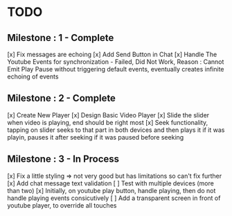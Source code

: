 # TODO

## Milestone : 1 - Complete

[x] Fix messages are echoing
[x] Add Send Button in Chat
[x] Handle The Youtube Events for synchronization - Failed, Did Not Work, Reason : Cannot Emit Play Pause without triggering default events, eventually creates infinite echoing of events

## Milestone : 2 - Complete

[x] Create New Player
[x] Design Basic Video Player
[x] Slide the slider when video is playing, end should be right most
[x] Seek functionality, tapping on slider seeks to that part in both devices and then plays it if it was playin, pauses it after seeking if it was paused before seeking

## Milestone : 3 - In Process

[x] Fix a little styling => not very good but has limitations so can't fix further
[x] Add chat message text validation
[ ] Test with multiple devices (more than two)
[x] Initially, on youtube play button, handle playing, then do not handle playing events consicutively
[ ] Add a transparent screen in front of youtube player, to override all touches
